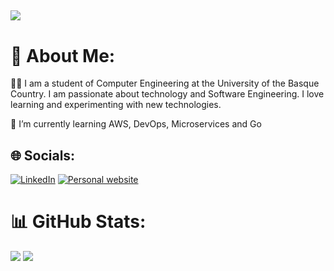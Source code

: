[![](https://visitcount.itsvg.in/api?id=gomezbc&icon=6&color=4)](https://visitcount.itsvg.in)
---
# 💫 About Me:
🙇🏻 I am a student of Computer Engineering at the University of the Basque Country. I am passionate about technology and Software Engineering. I love learning and experimenting with new technologies.

🌱 I’m currently learning AWS, DevOps, Microservices and Go<br>


## 🌐 Socials:
[![LinkedIn](https://img.shields.io/badge/LinkedIn-%230077B5.svg?logo=linkedin&logoColor=white)](https://linkedin.com/in/borja-gomez-calvo)
[![Personal website](https://img.shields.io/badge/Personal%20Website-red)](https://borjagomez.eus/)

# 📊 GitHub Stats:
![](https://github-readme-streak-stats.herokuapp.com/?user=gomezbc&theme=dark&hide_border=true)
![](https://github-readme-stats.vercel.app/api/top-langs/?username=gomezbc&theme=dark&hide_border=true&include_all_commits=false&count_private=true&layout=compact)
